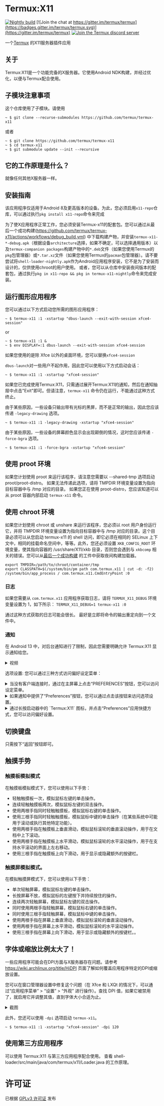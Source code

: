 
# Termux:X11

[![Nightly build](https://github.com/termux/termux-x11/actions/workflows/debug_build.yml/badge.svg?branch=master)](https://github.com/termux/termux-x11/actions/workflows/debug_build.yml) [![Join the chat at https://gitter.im/termux/termux](https://badges.gitter.im/termux/termux.svg)](https://gitter.im/termux/termux) [![Join the Termux discord server](https://img.shields.io/discord/641256914684084234?label=&logo=discord&logoColor=ffffff&color=5865F2)](https://discord.gg/HXpF69X)

一个[Termux](https://termux.com) 的X11服务器插件应用

## 关于
Termux:X11是一个功能完备的X服务器。它使用Android NDK构建，并经过优化，以便与Termux配合使用。

## 子模块注意事项
这个仓库使用了子模块。请使用

```
~ $ git clone --recurse-submodules https://github.com/termux/termux-x11 
```
或者
```
~ $ git clone https://github.com/termux/termux-x11
~ $ cd termux-x11
~ $ git submodule update --init --recursive
```

## 它的工作原理是什么？
就像任何其他X服务器一样。

## 安装指南
该应用程序仅适用于Android 8及更高版本的设备。为此，您必须启用`x11-repo`仓库，可以通过执行`pkg install x11-repo`命令来完成

为了使X应用程序正常工作，您必须安装Termux-x11的配套包。您可以通过从最后一个成功构建(https://github.com/termux/termux-x11/actions/workflows/debug_build.yml) 中下载构建产物，并安装`termux-x11-*-debug.apk`（根据设备`architecture`选择，如果不确定，可以选择通用版本）以及`termux-companion packages`构建产物中的`*.deb`文件（如果您使用Termux的`pkg`包管理器）或`*.tar.xz`文件（如果您使用Termux的`pacman`包管理器）。请不要尝试将`shell-loader-nightly.apk`作为Android应用程序安装，它不是为了安装而设计的，仅供使用chroot的用户使用。
或者，您可以从仓库中安装夜间版本的配套包，通过执行`pkg in x11-repo && pkg in termux-x11-nightly`命令来完成安装。

## 运行图形应用程序
您可以通过以下方式启动您所需的图形应用程序：
```
~ $ termux-x11 :1 -xstartup "dbus-launch --exit-with-session xfce4-session"
```
or
```
~ $ termux-x11 :1 &
~ $ env DISPLAY=:1 dbus-launch --exit-with-session xfce4-session
```
如果您使用的是除 Xfce 以外的桌面环境，您可以替换`xfce4-session`

`dbus-launch`对一些用户不起作用，因此您可以使用以下方式启动会话：
```
~ $ termux-x11 :1 -xstartup "xfce4-session"
```

如果您已完成使用Termux:X11，只需通过展开Termux:X11的通知，然后在通知抽屉中点击"Exit"即可。但请注意，`termux-x11` 命令仍在运行，不能通过这种方式终止。

由于某些原因，一些设备只输出带有光标的黑屏，而不是正常的输出，因此您应该传递 `-legacy-drawing` 选项。
```
~ $ termux-x11 :1 -legacy-drawing -xstartup "xfce4-session"
```

由于某些原因，一些设备的屏幕颜色显示会出现颠倒的情况，这时您应该传递 `-force-bgra` 选项。
```
~ $ termux-x11 :1 -force-bgra -xstartup "xfce4-session"
```

## 使用 proot 环境
如果您计划使用 proot 来运行该程序，请注意您需要以 --shared-tmp 选项启动 proot/proot-distro。
如果无法传递此选项，请将 TMPDIR 环境变量设置为指向目标容器中与 /tmp 对应的目录。
如果您正在使用 proot-distro，您应该知道可以从 proot 容器内部启动 `termux-x11` 命令。

## 使用 chroot 环境
如果您计划使用 chroot 或 unshare 来运行该程序，您必须以 root 用户身份运行它，并将 TMPDIR 环境变量设置为指向目标容器中与 /tmp 对应的目录。这个目录必须可以从您启动 termux-x11 的 shell 访问，即它必须在相同的 SELinux 上下文中，相同的挂载命名空间中，等等。此外，您还必须设置 `XKB_CONFIG_ROOT` 环境变量，使其指向容器的 /usr/share/X11/xkb 目录，否则您会遇到与 `xkbcomp` 相关的错误。您可以从[最后一个成功构建](https://github.com/termux/termux-x11/actions/workflows/debug_build.yml) 的工件中获取夜间构建加载器。
```
export TMPDIR=/path/to/chroot/container/tmp
export CLASSPATH=$(/system/bin/pm path com.termux.x11 | cut -d: -f2)
/system/bin/app_process / com.termux.x11.CmdEntryPoint :0
```

### 日志
如果您需要从 `com.termux.x11` 应用程序获取日志，请将 `TERMUX_X11_DEBUG` 环境变量设置为 1，如下所示：
`TERMUX_X11_DEBUG=1 termux-x11 :0`

通过这种方式获取的日志可能会很长。
最好是立即将命令的输出重定向到一个文件中。

### 通知
在 Android 13 中，对后台通知进行了限制，因此您需要明确允许 Termux:X11 显示通知给您。
<details>
<summary>视频</summary>

[img_enable-notifications.webm](https://user-images.githubusercontent.com/9674930/227760411-11d440eb-90b8-451e-9024-d5a194d10b16.webm)

</details>

选项设置:
您可以通过三种方式访问偏好设定菜单：
<details>
<summary>当没有客户端连接时，通过在主屏幕上点击“PREFERENCES”按钮，您可以访问设定菜单。</summary>

![image](./.github/static/1.jpg)
</details>
<details>
<summary>如果通知中提供了“Preferences”按钮，您可以通过点击该按钮来访问选项设置。</summary>

![image](./.github/static/2.jpg)
</details>
<details>
<summary>通过长按启动器中的 `Termux:X11` 图标，并点击“Preferences”应用快捷方式，您可以访问偏好设置。 </summary>

![image](./.github/static/3.jpg)
</details>

## 切换键盘
只需按下“返回”按钮即可。

## 触摸手势
### 触摸板模拟模式
在触摸板模拟模式下，您可以使用以下手势：
* 轻触触摸板一次，模拟鼠标左键的单击操作。
* 连续轻触触摸板两次，模拟鼠标左键的双击操作。
* 使用两根手指同时轻触触摸板，模拟鼠标右键的单击操作。
* 使用三根手指同时轻触触摸板，模拟鼠标中键的单击操作（在某些系统中可能用于滚动或执行其他特定功能）。
* 使用两根手指在触摸板上垂直滑动，模拟鼠标滚轮的垂直滚动操作，用于在文档中上下滚动。
* 使用两根手指在触摸板上水平滑动，模拟鼠标滚轮的水平滚动操作，用于在支持水平滚动的界面上左右移动。
* 使用三根手指在触摸板上向下滑动，用于显示或隐藏额外的按键栏。

### 触摸屏模拟模式。
在模拟触摸屏模式下，您可以使用以下手势：
* 单次轻触屏幕，模拟鼠标左键的单击操作。
* 长按屏幕不放，模拟鼠标的左键按下并持续按住的操作。
* 连续两次轻触屏幕，模拟鼠标左键的双击操作。
* 同时使用两根手指轻触屏幕，模拟鼠标右键的单击操作。
* 同时使用三根手指轻触屏幕，模拟鼠标中键的单击操作。
* 使用两根手指在屏幕上垂直滑动，模拟鼠标滚轮的垂直滚动操作。
* 使用两根手指在屏幕上水平滑动，模拟鼠标滚轮的水平滚动操作。
* 使用三根手指在屏幕上向下滑动，用于显示或隐藏额外的按键栏。。

## 字体或缩放比例太大了！
一些应用程序可能会在DPI方面与X服务器存在问题。请参考 https://wiki.archlinux.org/title/HiDPI 页面了解如何覆盖应用程序特定的DPI或缩放设置。

您可以在窗口管理器设置中修复这个问题（在 Xfce 和 LXQt 的情况下，可以通过“应用程序菜单” > “设置” > “外观” 进行操作）。查找 DPI 值，如果它被禁用了，就启用它并调整其值，直到字体大小合适为止。
<details>
<summary> 截图 </summary>

![image](./.github/static/dpi-scale.png) 
</details>

此外，您还可以使用  `-dpi` 选项启动 `termux-x11`。
```
~ $ termux-x11 :1 -xstartup "xfce4-session" -dpi 120
```

## 使用第三方应用程序
可以使用 Termux:X11 与第三方应用程序配合使用。
查看 shell-loader/src/main/java/com/termux/x11/Loader.java 的工作原理。

# 许可证
已根据 [GPLv3 许可证](https://www.gnu.org/licenses/gpl-3.0.html) 发布
